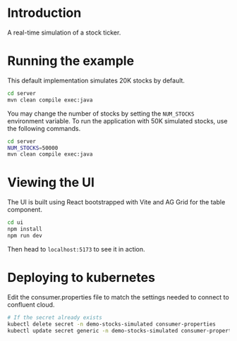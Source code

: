 # Introduction 

A real-time simulation of a stock ticker. 

# Running the example
This default implementation simulates 20K stocks by default. 
```bash
cd server
mvn clean compile exec:java
```

You may change the number of stocks by setting the `NUM_STOCKS` environment variable. To run the application with 50K simulated stocks, use the following commands.
```bash
cd server
NUM_STOCKS=50000
mvn clean compile exec:java
```


# Viewing the UI

The UI is built using React bootstrapped with Vite and AG Grid for the table component.


```bash
cd ui
npm install
npm run dev
```

Then head to `localhost:5173` to see it in action.

# Deploying to kubernetes

Edit the consumer.properties file to match the settings needed to connect to confluent cloud.

```bash
# If the secret already exists
kubectl delete secret -n demo-stocks-simulated consumer-properties
kubectl update secret generic -n demo-stocks-simulated consumer-properties --from-file=consumer.properties
```
